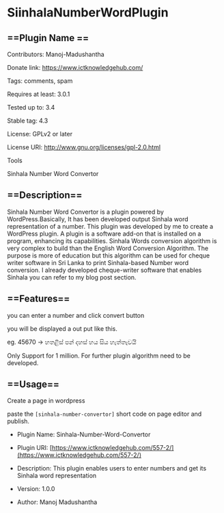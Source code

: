 # SiinhalaNumberWordPlugin

## ==Plugin Name ==
Contributors: Manoj-Madushantha

Donate link: https://www.ictknowledgehub.com/

Tags: comments, spam

Requires at least: 3.0.1

Tested up to: 3.4

Stable tag: 4.3

License: GPLv2 or later

License URI: http://www.gnu.org/licenses/gpl-2.0.html





Tools

Sinhala Number Word Convertor
 

## ==Description==


Sinhala Number Word Convertor is a plugin powered by WordPress.Basically, It has been developed output Sinhala word representation of a number.
 This plugin was developed by me to create a WordPress plugin. A plugin is a software add-on that is installed on a program, enhancing its capabilities. 
 Sinhala Words conversion algorithm is very complex to build than the English Word Conversion Algorithm. 
 The purpose is more of education but this algorithm can be used for cheque writer software in Sri Lanka to print Sinhala-based Number word conversion. 
 I already developed cheque-writer software that enables Sinhala you can refer to my blog post section.


## ==Features==


you can enter a number and click convert button

you will be displayed a out put like this. 

eg. 45670 -> හතළිස් පන් දහස් හය සිය හැත්තෑවයි

Only Support for 1 million. For further plugin algorithm need to be developed.


## ==Usage==

Create a page in wordpress

paste the `[sinhala-number-convertor]` short code on page editor and publish.



* Plugin Name: Sinhala-Number-Word-Convertor

* Plugin URI: [https://www.ictknowledgehub.com/557-2/](https://www.ictknowledgehub.com/557-2/) 

* Description: This plugin enables users to enter numbers and get its Sinhala word representation

* Version: 1.0.0

* Author: Manoj Madushantha